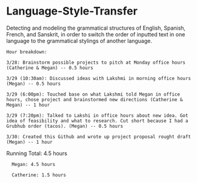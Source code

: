 # Language-Style-Transfer
Detecting and modeling the grammatical structures of English, Spanish, French, and Sanskrit, in order to switch the order of inputted text in one language to the grammatical stylings of another language.


    Hour breakdown:
  
    3/28: Brainstorm possible projects to pitch at Monday office hours (Catherine & Megan) -- 0.5 hours
  
    3/29 (10:30am): Discussed ideas with Lakshmi in morning office hours (Megan) -- 0.5 hours
  
    3/29 (6:00pm): Touched base on what Lakshmi told Megan in office hours, chose project and brainstormed new directions (Catherine & Megan) -- 1 hour
  
    3/29 (7:20pm): Talked to Lakshi in office hours about new idea. Got idea of feasibility and what to research. Cut short because I had a Grubhub order (tacos). (Megan) -- 0.5 hours
  
    3/30: Created this Github and wrote up project proposal rought draft (Megan) -- 1 hour
  
  
  Running Total: 4.5 hours
      
      Megan: 4.5 hours
      
      Catherine: 1.5 hours
